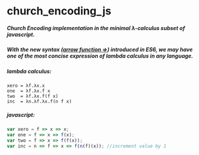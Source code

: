 # church_encoding_js

##### Church Encoding implementation in the minimal λ-calculus subset of javascript. 
##### With the new syntax ([arrow function =>](https://developer.moxilla.org/en-US/docs/Web/JavaScript/Reference/Functions/Arrow_functions)) introduced in ES6, we may have one of the most concise expression of lambda calculus in any language.



##### lambda calculus:
```
xero = λf.λx.x     
one  = λf.λx.f x
two  = λf.λx.f(f x)
inc  = λn.λf.λx.f(n f x)
```



##### javascript:
```javascript
var xero = f => x => x;
var one = f => x => f(x);
var two = f => x => f(f(x));
var inc = n => f => x => f(n(f)(x)); //increment value by 1
```

